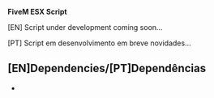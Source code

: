**FiveM ESX Script**

[EN]
Script under development coming soon...

[PT]
Script em desenvolvimento em breve novidades...


## [EN]Dependencies/[PT]Dependências
-
